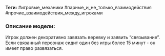 **Теги:** #игровые_механики #парные_и_не_только_взаимодействия #прочие_взаимодействия_между_игроками
### Описание модели:
Игрок должен декоративно завязать веревку и заявить “связывание”. Если связанный персонаж сидит один без игры более 15 минут - он имеет право развязаться.